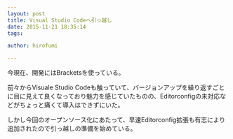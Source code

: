```yaml
---
layout: post
title: Visual Studio Codeへ引っ越し
date: 2015-11-21 18:35:14
tags:

author: hirofumi

---
```

今現在、開発にはBracketsを使っている。

前々からVisuale Studio Codeも触っていて、バージョンアップを繰り返すごとに目に見えて良くなっており魅力を感じていたものの、Editorconfigの未対応などがちょっと痛くて導入はできずにいた。

しかし今回のオープンソース化にあたって、早速Editorconfig拡張も有志により追加されたので引っ越しの準備を始めている。